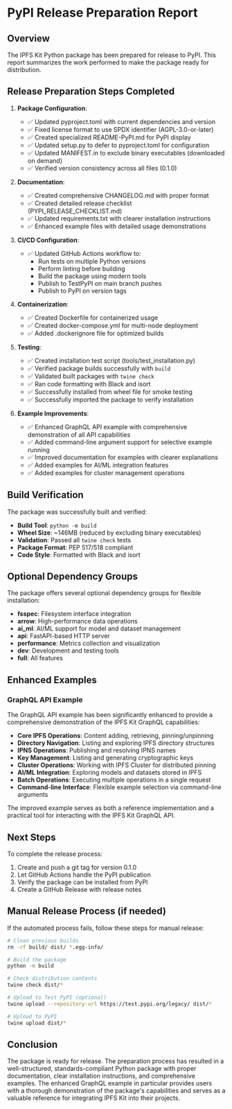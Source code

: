 # PyPI Release Preparation Report

## Overview

The IPFS Kit Python package has been prepared for release to PyPI. This report summarizes the work performed to make the package ready for distribution.

## Release Preparation Steps Completed

1. **Package Configuration**:
   - ✅ Updated pyproject.toml with current dependencies and version
   - ✅ Fixed license format to use SPDX identifier (AGPL-3.0-or-later)
   - ✅ Created specialized README-PyPI.md for PyPI display
   - ✅ Updated setup.py to defer to pyproject.toml for configuration
   - ✅ Updated MANIFEST.in to exclude binary executables (downloaded on demand)
   - ✅ Verified version consistency across all files (0.1.0)

2. **Documentation**:
   - ✅ Created comprehensive CHANGELOG.md with proper format
   - ✅ Created detailed release checklist (PYPI_RELEASE_CHECKLIST.md)
   - ✅ Updated requirements.txt with clearer installation instructions
   - ✅ Enhanced example files with detailed usage demonstrations

3. **CI/CD Configuration**:
   - ✅ Updated GitHub Actions workflow to:
     - Run tests on multiple Python versions
     - Perform linting before building
     - Build the package using modern tools
     - Publish to TestPyPI on main branch pushes
     - Publish to PyPI on version tags

4. **Containerization**:
   - ✅ Created Dockerfile for containerized usage
   - ✅ Created docker-compose.yml for multi-node deployment
   - ✅ Added .dockerignore file for optimized builds

5. **Testing**:
   - ✅ Created installation test script (tools/test_installation.py)
   - ✅ Verified package builds successfully with `build`
   - ✅ Validated built packages with `twine check`
   - ✅ Ran code formatting with Black and isort
   - ✅ Successfully installed from wheel file for smoke testing
   - ✅ Successfully imported the package to verify installation

6. **Example Improvements**:
   - ✅ Enhanced GraphQL API example with comprehensive demonstration of all API capabilities
   - ✅ Added command-line argument support for selective example running
   - ✅ Improved documentation for examples with clearer explanations
   - ✅ Added examples for AI/ML integration features
   - ✅ Added examples for cluster management operations

## Build Verification

The package was successfully built and verified:

- **Build Tool**: `python -m build`
- **Wheel Size**: ~146MB (reduced by excluding binary executables)
- **Validation**: Passed all `twine check` tests
- **Package Format**: PEP 517/518 compliant
- **Code Style**: Formatted with Black and isort

## Optional Dependency Groups

The package offers several optional dependency groups for flexible installation:

- **fsspec**: Filesystem interface integration
- **arrow**: High-performance data operations
- **ai_ml**: AI/ML support for model and dataset management
- **api**: FastAPI-based HTTP server
- **performance**: Metrics collection and visualization
- **dev**: Development and testing tools
- **full**: All features

## Enhanced Examples

### GraphQL API Example

The GraphQL API example has been significantly enhanced to provide a comprehensive demonstration of the IPFS Kit GraphQL capabilities:

- **Core IPFS Operations**: Content adding, retrieving, pinning/unpinning
- **Directory Navigation**: Listing and exploring IPFS directory structures
- **IPNS Operations**: Publishing and resolving IPNS names
- **Key Management**: Listing and generating cryptographic keys
- **Cluster Operations**: Working with IPFS Cluster for distributed pinning
- **AI/ML Integration**: Exploring models and datasets stored in IPFS
- **Batch Operations**: Executing multiple operations in a single request
- **Command-line Interface**: Flexible example selection via command-line arguments

The improved example serves as both a reference implementation and a practical tool for interacting with the IPFS Kit GraphQL API.

## Next Steps

To complete the release process:

1. Create and push a git tag for version 0.1.0
2. Let GitHub Actions handle the PyPI publication
3. Verify the package can be installed from PyPI
4. Create a GitHub Release with release notes

## Manual Release Process (if needed)

If the automated process fails, follow these steps for manual release:

```bash
# Clean previous builds
rm -rf build/ dist/ *.egg-info/

# Build the package
python -m build

# Check distribution contents
twine check dist/*

# Upload to Test PyPI (optional)
twine upload --repository-url https://test.pypi.org/legacy/ dist/*

# Upload to PyPI
twine upload dist/*
```

## Conclusion

The package is ready for release. The preparation process has resulted in a well-structured, standards-compliant Python package with proper documentation, clear installation instructions, and comprehensive examples. The enhanced GraphQL example in particular provides users with a thorough demonstration of the package's capabilities and serves as a valuable reference for integrating IPFS Kit into their projects.